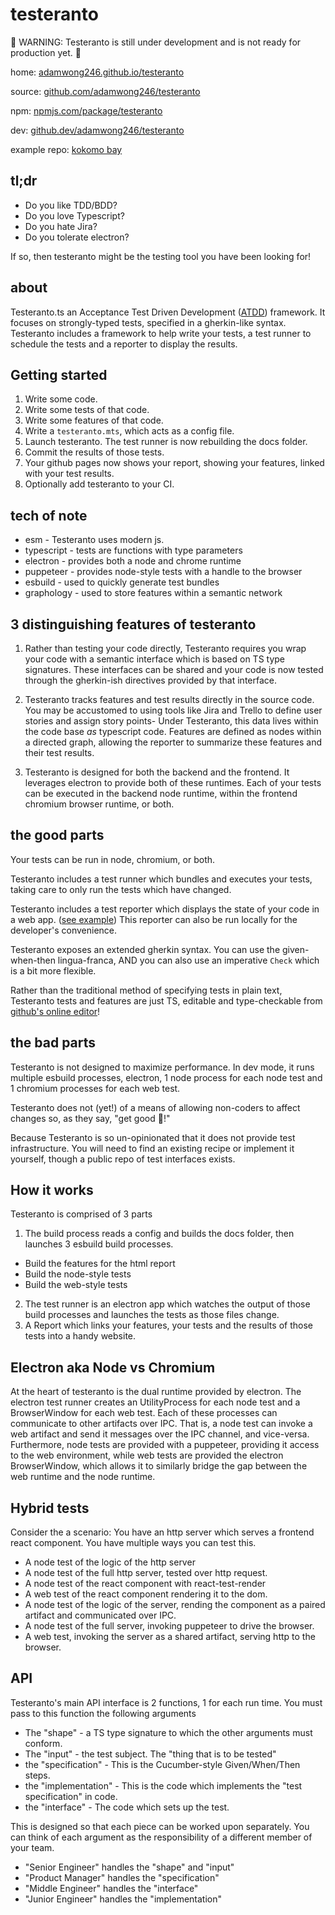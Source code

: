 # testeranto

🚧 WARNING: Testeranto is still under development and is not ready for production yet. 🚧

home: [adamwong246.github.io/testeranto](https://adamwong246.github.io/testeranto/)

source: [github.com/adamwong246/testeranto](https://github.com/adamwong246/testeranto)

npm: [npmjs.com/package/testeranto](https://www.npmjs.com/package/testeranto)

dev: [github.dev/adamwong246/testeranto](https://github.dev/adamwong246/testeranto)

example repo: [kokomo bay](https://github.com/ChromaPDX/kokomoBay)

## tl;dr

- Do you like TDD/BDD?
- Do you love Typescript?
- Do you hate Jira?
- Do you tolerate electron?

If so, then testeranto might be the testing tool you have been looking for!

## about

Testeranto.ts an Acceptance Test Driven Development ([ATDD](https://en.wikipedia.org/wiki/Acceptance_test-driven_development)) framework. It focuses on strongly-typed tests, specified in a gherkin-like syntax. Testeranto includes a framework to help write your tests, a test runner to schedule the tests and a reporter to display the results.

## Getting started

1) Write some code.
2) Write some tests of that code.
3) Write some features of that code.
1) Write a `testeranto.mts`, which acts as a config file. 
3) Launch testeranto. The test runner is now rebuilding the docs folder.
4) Commit the results of those tests.
5) Your github pages now shows your report, showing your features, linked with your test results. 
6) Optionally add testeranto to your CI.

## tech of note

- esm - Testeranto uses modern js.
- typescript - tests are functions with type parameters
- electron - provides both a node and chrome runtime
- puppeteer - provides node-style tests with a handle to the browser
- esbuild - used to quickly generate test bundles
- graphology - used to store features within a semantic network

## 3 distinguishing features of testeranto

1. Rather than testing your code directly, Testeranto requires you wrap your code with a semantic interface which is based on TS type signatures. These interfaces can be shared and your code is now tested through the gherkin-ish directives provided by that interface.

2. Testeranto tracks features and test results directly in the source code. You may be accustomed to using tools like Jira and Trello to define user stories and assign story points- Under Testeranto, this data lives within the code base _as_ typescript code. Features are defined as nodes within a directed graph, allowing the reporter to summarize these features and their test results.

3. Testeranto is designed for both the backend and the frontend. It leverages electron to provide both of these runtimes. Each of your tests can be executed in the backend node runtime, within the frontend chromium browser runtime, or both.

## the good parts

Your tests can be run in node, chromium, or both.

Testeranto includes a test runner which bundles and executes your tests, taking care to only run the tests which have changed. 

Testeranto includes a test reporter which displays the state of your code in a web app. ([see example](https://chromapdx.github.io/kokomoBay/report.html)) This reporter can also be run locally for the developer's convenience.

Testeranto exposes an extended gherkin syntax. You can use the given-when-then lingua-franca, AND you can also use an imperative `Check` which is a bit more flexible.

Rather than the traditional method of specifying tests in plain text, Testeranto tests and features are just TS, editable and type-checkable from [github's online editor](https://github.dev/ChromaPDX/kokomoBay)!

## the bad parts

Testeranto is not designed to maximize performance. In dev mode, it runs multiple esbuild processes, electron, 1 node process for each node test and 1 chromium processes for each web test. 

Testeranto does not (yet!) of a means of allowing non-coders to affect changes so, as they say, "get good 💪!" 

Because Testeranto is so un-opinionated that it does not provide test infrastructure. You will need to find an existing recipe or implement it yourself, though a public repo of test interfaces exists.

## How it works

Testeranto is comprised of 3 parts
1) The build process reads a config and builds the docs folder, then launches 3 esbuild build processes. 
  - Build the features for the html report
  - Build the node-style tests
  - Build the web-style tests

2) The test runner is an electron app which watches the output of those build processes and launches the tests as those files change. 
3) A Report which links your features, your tests and the results of those tests into a handy website.

## Electron aka Node vs Chromium

At the heart of testeranto is the dual runtime provided by electron. The electron test runner creates an UtilityProcess for each node test and a BrowserWindow for each web test. Each of these processes can communicate to other artifacts over IPC. That is, a node test can invoke a web artifact and send it messages over the IPC channel, and vice-versa. Furthermore, node tests are provided with a puppeteer, providing it access to the web environment, while web tests are provided the electron BrowserWindow, which allows it to similarly bridge the gap between the web runtime and the node runtime.

## Hybrid tests

Consider the a scenario: You have an http server which serves a frontend react component. You have multiple ways you can test this.

- A node test of the logic of the http server
- A node test of the full http server, tested over http request.
- A node test of the react component with react-test-render
- A web test of the react component rendering it to the dom.
- A node test of the logic of the server, rending the component as a paired artifact and communicated over IPC.
- A node test of the full server, invoking puppeteer to drive the browser.
- A web test, invoking the server as a shared artifact, serving http to the browser.

## API

Testeranto's main API interface is 2 functions, 1 for each run time. You must pass to this function the following arguments

- The "shape" - a TS type signature to which the other arguments must conform.
- The "input" - the test subject. The "thing that is to be tested"
- the "specification" - This is the Cucumber-style Given/When/Then steps.
- the "implementation" - This is the code which implements the "test specification" in code. 
- the "interface" - The code which sets up the test. 

This is designed so that each piece can be worked upon separately. You can think of each argument as the responsibility of a different member of your team.

- "Senior Engineer" handles the "shape" and "input"
- "Product Manager" handles the "specification"
- "Middle Engineer" handles the "interface"
- "Junior Engineer" handles the "implementation"
